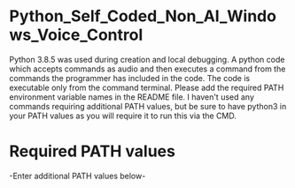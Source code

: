 # Python_Self_Coded_Non_AI_Windows_Voice_Control
Python 3.8.5 was used during creation and local debugging.
A python code which accepts commands as audio and then executes a command from the commands the programmer has included in the code. 
The code is executable only from the command terminal. 
Please add the required PATH environment variable names in the README file. I haven't used any commands requiring additional PATH values, but be sure to have python3 in your PATH values as you will require it to run this via the CMD.
# Required PATH values
-Enter additional PATH values below-
